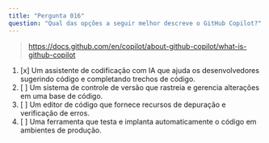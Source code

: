 ```yaml
---
title: "Pergunta 016"
question: "Qual das opções a seguir melhor descreve o GitHub Copilot?"
---
```



> https://docs.github.com/en/copilot/about-github-copilot/what-is-github-copilot
1. [x] Um assistente de codificação com IA que ajuda os desenvolvedores sugerindo código e completando trechos de código.
1. [ ] Um sistema de controle de versão que rastreia e gerencia alterações em uma base de código.
1. [ ] Um editor de código que fornece recursos de depuração e verificação de erros.
1. [ ] Uma ferramenta que testa e implanta automaticamente o código em ambientes de produção.
